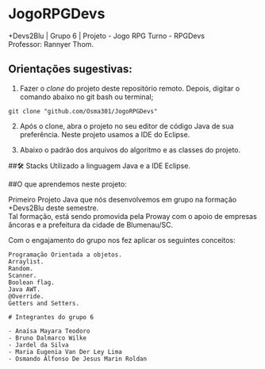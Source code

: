 # JogoRPGDevs

+Devs2Blu | Grupo 6 | Projeto - Jogo RPG Turno - RPGDevs
<br> Professor: Rannyer Thom.

## Orientações sugestivas:

1. Fazer o _clone_ do projeto deste repositório remoto. Depois, digitar o comando abaixo no git bash ou terminal;

```
git clone "github.com/Osma301/JogoRPGDevs"
```
2. Após o clone, abra o projeto no seu editor de código Java de sua preferência. Neste projeto usamos a IDE do Eclipse.

3. Abaixo o padrão dos arquivos do algoritmo e as classes do projeto.

##🛠 Stacks
Utilizado a linguagem Java e a IDE Eclipse.

##O que aprendemos neste projeto:

<p>Primeiro Projeto Java que nós desenvolvemos em grupo na formação +Devs2Blu deste semestre. 
 <br>Tal formação, está sendo promovida pela Proway com o apoio de empresas âncoras e a prefeitura da cidade de Blumenau/SC.</p> 

Com o engajamento do grupo nos fez aplicar os seguintes conceitos:

    Programação Orientada a objetos.
    Arraylist.
    Random.
    Scanner.
    Boolean flag.
    Java AWT.
    @Override.
    Getters and Setters.
```
# Integrantes do grupo 6

- Anaísa Mayara Teodoro
- Bruno Dalmarco Wilke
- Jardel da Silva
- Maria Eugenia Van Der Ley Lima
- Osmando Alfonso De Jesus Marin Roldan
